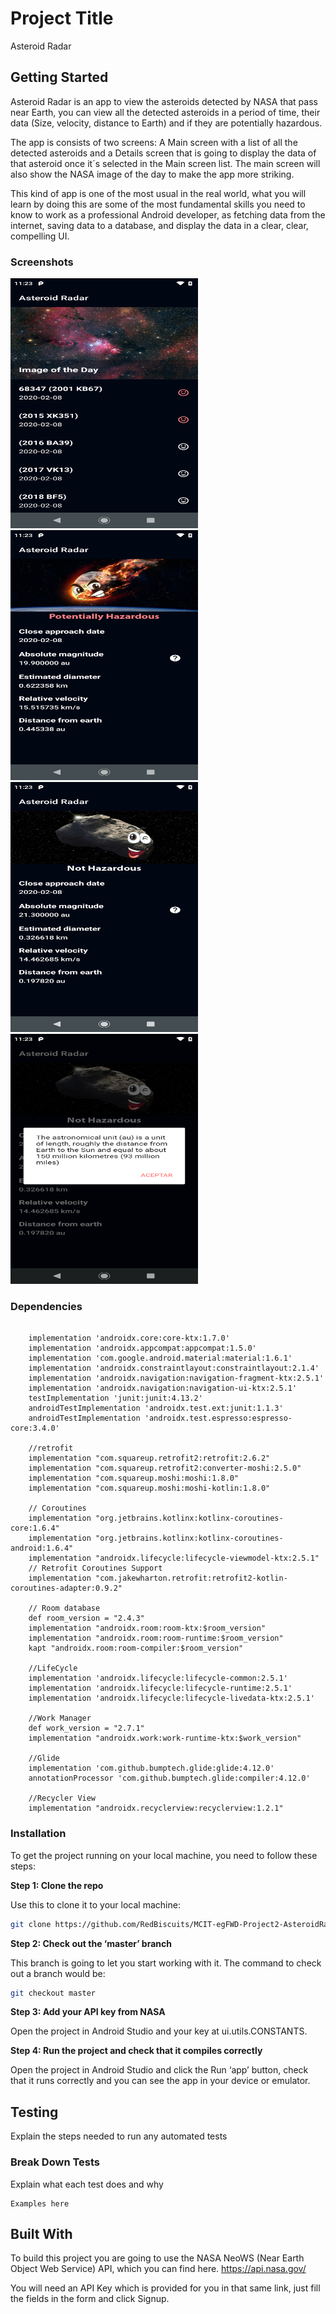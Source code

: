# Project Title

Asteroid Radar

## Getting Started

Asteroid Radar is an app to view the asteroids detected by NASA that pass near Earth, you can view all the detected asteroids in a period of time, their data (Size, velocity, distance to Earth) and if they are potentially hazardous.

The app is consists of two screens: A Main screen with a list of all the detected asteroids and a Details screen that is going to display the data of that asteroid once it´s selected in the Main screen list. The main screen will also show the NASA image of the day to make the app more striking.

This kind of app is one of the most usual in the real world, what you will learn by doing this are some of the most fundamental skills you need to know to work as a professional Android developer, as fetching data from the internet, saving data to a database, and display the data in a clear, clear, compelling UI.

### Screenshots
<img src="screenshots/screen_1.png" width="300" height = "400">
<img src="screenshots/screen_2.png" width="300" height = "400">
<img src="screenshots/screen_3.png" width="300" height = "400">
<img src="screenshots/screen_4.png" width="300" height = "400">

### Dependencies

```

    implementation 'androidx.core:core-ktx:1.7.0'
    implementation 'androidx.appcompat:appcompat:1.5.0'
    implementation 'com.google.android.material:material:1.6.1'
    implementation 'androidx.constraintlayout:constraintlayout:2.1.4'
    implementation 'androidx.navigation:navigation-fragment-ktx:2.5.1'
    implementation 'androidx.navigation:navigation-ui-ktx:2.5.1'
    testImplementation 'junit:junit:4.13.2'
    androidTestImplementation 'androidx.test.ext:junit:1.1.3'
    androidTestImplementation 'androidx.test.espresso:espresso-core:3.4.0'

    //retrofit
    implementation "com.squareup.retrofit2:retrofit:2.6.2"
    implementation "com.squareup.retrofit2:converter-moshi:2.5.0"
    implementation "com.squareup.moshi:moshi:1.8.0"
    implementation "com.squareup.moshi:moshi-kotlin:1.8.0"

    // Coroutines
    implementation "org.jetbrains.kotlinx:kotlinx-coroutines-core:1.6.4"
    implementation "org.jetbrains.kotlinx:kotlinx-coroutines-android:1.6.4"
    implementation "androidx.lifecycle:lifecycle-viewmodel-ktx:2.5.1"
    // Retrofit Coroutines Support
    implementation "com.jakewharton.retrofit:retrofit2-kotlin-coroutines-adapter:0.9.2"

    // Room database
    def room_version = "2.4.3"
    implementation "androidx.room:room-ktx:$room_version"
    implementation "androidx.room:room-runtime:$room_version"
    kapt "androidx.room:room-compiler:$room_version"

    //LifeCycle
    implementation 'androidx.lifecycle:lifecycle-common:2.5.1'
    implementation 'androidx.lifecycle:lifecycle-runtime:2.5.1'
    implementation 'androidx.lifecycle:lifecycle-livedata-ktx:2.5.1'

    //Work Manager
    def work_version = "2.7.1"
    implementation "androidx.work:work-runtime-ktx:$work_version"

    //Glide
    implementation 'com.github.bumptech.glide:glide:4.12.0'
    annotationProcessor 'com.github.bumptech.glide:compiler:4.12.0'

    //Recycler View
    implementation "androidx.recyclerview:recyclerview:1.2.1"

```

### Installation

To get the project running on your local machine, you need to follow these steps:

**Step 1: Clone the repo**

Use this to clone it to your local machine:
```bash
git clone https://github.com/RedBiscuits/MCIT-egFWD-Project2-AsteroidRadar.git
```

**Step 2: Check out the ‘master’ branch**

This branch is going to let you start working with it. The command to check out a branch would be:

```bash
git checkout master
```

**Step 3: Add your API key from NASA**

Open the project in Android Studio and your key at ui.utils.CONSTANTS.

**Step 4: Run the project and check that it compiles correctly**

Open the project in Android Studio and click the Run ‘app’ button, check that it runs correctly and you can see the app in your device or emulator.

## Testing

Explain the steps needed to run any automated tests

### Break Down Tests

Explain what each test does and why

```
Examples here
```

## Built With

To build this project you are going to use the NASA NeoWS (Near Earth Object Web Service) API, which you can find here.
https://api.nasa.gov/

You will need an API Key which is provided for you in that same link, just fill the fields in the form and click Signup.


